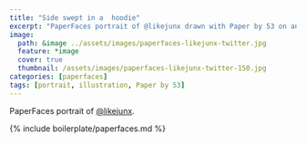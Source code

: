 ```yaml
---
title: "Side swept in a  hoodie"
excerpt: "PaperFaces portrait of @likejunx drawn with Paper by 53 on an iPad."
image: 
  path: &image ../assets/images/paperfaces-likejunx-twitter.jpg 
  feature: *image
  cover: true
  thumbnail: /assets/images/paperfaces-likejunx-twitter-150.jpg
categories: [paperfaces]
tags: [portrait, illustration, Paper by 53]
---
```


PaperFaces portrait of [@likejunx](https://twitter.com/likejunx).

{% include boilerplate/paperfaces.md %}
